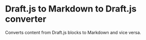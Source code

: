 # Draft.js to Markdown to Draft.js converter

Converts content from Draft.js blocks to Markdown and vice versa.
